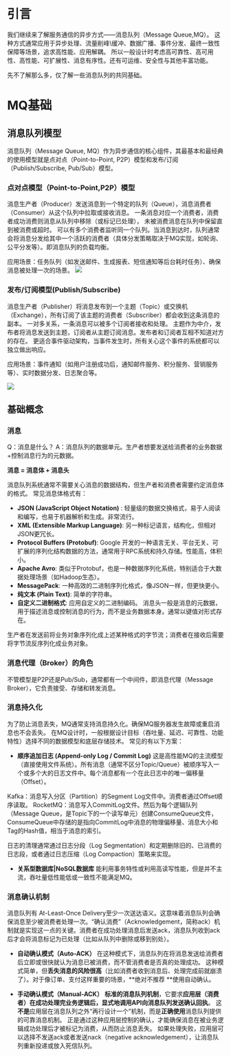# 引言

我们继续来了解服务通信的异步方式——消息队列（Message Queue,MQ）。
这种方式通常应用于异步处理、流量削峰\缓冲、数据广播、事件分发、最终一致性保障等场景，追求高性能、应用解耦。
所以一般设计时考虑高可靠性、高可用性、高性能、可扩展性、消息有序性。还有可运维、安全性与其他丰富功能。

先不了解那么多，仅了解一些消息队列的共同基础。

# MQ基础

## 消息队列模型

消息队列（Message Queue, MQ）作为异步通信的核心组件，其最基本和最经典的使用模型就是点对点（Point-to-Point,
P2P）模型和发布/订阅（Publish/Subscribe, Pub/Sub）模型。

### 点对点模型（Point-to-Point,P2P）模型

消息生产者（Producer）发送消息到一个特定的队列（Queue），消息消费者（Consumer）从这个队列中拉取或接收消息。
一条消息对应一个消费者，消费者成功消费则消息从队列中移除（或标记已处理）， 未被消费消息在队列中保留直到被消费或超时。
可以有多个消费者监听同一个队列。当消息到达时，队列通常会将消息分发给其中一个活跃的消费者（具体分发策略取决于MQ实现，如轮询、公平分发等）。即消息队列的负载均衡。

应用场景：任务队列（如发送邮件、生成报表、短信通知等后台耗时任务）、确保消息被处理一次的场景。
![](CB55655A7529455EB1F4E19757B856BDclipboard.png)

### 发布/订阅模型(Publish/Subscribe)

消息生产者（Publisher）将消息发布到一个主题（Topic）或交换机（Exchange），所有订阅了该主题的消费者（Subscriber）都会收到这条消息的副本。
一对多关系，一条消息可以被多个订阅者接收和处理。
主题作为中介，发布者将消息发送到主题，订阅者从主题订阅消息。发布者和订阅者互相不知道对方的存在。
更适合事件驱动架构，当事件发生时，所有关心这个事件的系统都可以独立做出响应。

应用场景：事件通知（如用户注册成功后，通知邮件服务、积分服务、营销服务等）、实时数据分发、日志聚合等。

![](AA36222DB9884B2894E9E66F25498B3Fclipboard.png)

## 基础概念

### 消息

Q：消息是什么？
A：消息队列的数据单元。生产者想要发送给消费者的业务数据+控制消息行为的元数据。

**消息 = 消息体 + 消息头**

消息队列系统通常不需要关心消息的数据结构，但生产者和消费者需要约定消息体的格式。
常见消息体格式有：

- **JSON (JavaScript Object Notation)** : 轻量级的数据交换格式，易于人阅读和编写，也易于机器解析和生成。非常流行。
- **XML (Extensible Markup Language)**: 另一种标记语言，结构化，但相对JSON更冗长。
- **Protocol Buffers (Protobuf)**: Google 开发的一种语言无关、平台无关、可扩展的序列化结构数据的方法，通常用于RPC系统和持久存储。性能高，体积小。
- **Apache Avro**: 类似于Protobuf，也是一种数据序列化系统，特别适合于大数据处理场景（如Hadoop生态）。
- **MessagePack**: 一种高效的二进制序列化格式，像JSON一样，但更快更小。
- **纯文本 (Plain Text)**: 简单的字符串。
- **自定义二进制格式**: 应用自定义的二进制编码。
  消息头一般是消息的元数据，用于描述消息或控制消息的行为，而不是业务数据本身。通常以键值对形式存在。

生产者在发送前将业务对象序列化成上述某种格式的字节流；消费者在接收后需要将字节流反序列化成业务对象。

### 消息代理（Broker）的角色

不管模型是P2P还是Pub/Sub，通常都有一个中间件，即消息代理（Message Broker），它负责接受、存储和转发消息。

### 消息持久化

为了防止消息丢失，MQ通常支持消息持久化。确保MQ服务器发生故障或重启消息也不会丢失。
在MQ设计时，一般根据设计目标（吞吐量、延迟、可靠性、功能特性）选择不同的数据模型和底层存储技术。
常见的有以下方案：

- **顺序追加日志 (Append-only Log / Commit Log)**
  这是高性能MQ的主流模型（直接使用文件系统）。所有消息（通常不区分Topic/Queue）被顺序写入一个或多个大的日志文件中。每个消息都有一个在此日志中的唯一偏移量（Offset）。

Kafka：消息写入分区（Partition）的Segment Log文件中。消费者通过Offset顺序读取。
RocketMQ：消息写入CommitLog文件。然后为每个逻辑队列（Message
Queue，是Topic下的一个读写单元）创建ConsumeQueue文件，ConsumeQueue中存储的是指向CommitLog中消息的物理偏移量、消息大小和Tag的Hash值，相当于消息的索引。

日志的清理通常通过日志分段（Log Segmentation）和定期删除旧的、已消费的日志段，或者通过日志压缩（Log Compaction）策略来实现。

- **关系型数据库|NoSQL数据库**
  能利用事务特性或利用高读写性能，但是并不主流，吞吐量低性能低或一致性不能满足MQ。

### 消息确认机制

消息队列有 At-Least-Once
Delivery至少一次送达语义。这意味着消息队列会确保消息至少被消费者处理一次。“确认消费”（Acknowledgement，简称ack）机制就是实现这一点的关键。消费者在成功处理消息后发送ack，消息队列收到ack后才会将消息标记为已处理（比如从队列中删除或移到别处）。

- **自动确认模式（Auto-ACK）**
  在这种模式下，消息队列在将消息发送给消费者后立即或很快就认为消息已被消费，而不管消费者是否真的处理成功。
  这种模式简单，但**丢失消息的风险很高**（比如消费者收到消息后、处理完成前就崩溃了）。对于像订单、支付这样重要的场景，**绝对不推荐
  **使用自动确认。

- **手动确认模式（Manual-ACK）**
  **标准的消息队列机制**，它要求**应用层（消费者）在成功处理完业务逻辑后，显式地调用API向消息队列发送确认回执**。
  这**不是**应用层在消息队列之外“再行设计一个”机制，而是**正确使用**消息队列提供的可靠消息机制。
  正是通过这种应用层控制的确认，才能确保消息在被业务逻辑成功处理后才被标记为消费，从而防止消息丢失。
  如果处理失败，应用层可以选择不发送ack或者发送nack（negative acknowledgement），让消息队列重新投递或放入死信队列。
